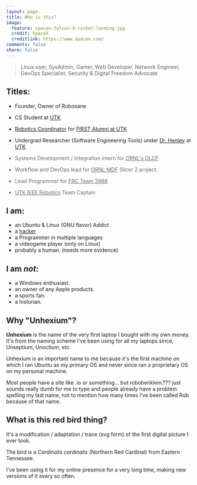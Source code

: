 ```yaml
---
layout: page
title: Who is this?
image:
  feature: spacex-falcon-9-rocket-landing.jpg
  credit: SpaceX
  creditlink: https://www.spacex.com/
comments: false
share: false
---
```


<style>
.title-previous {
  filter: opacity(0.65);
}
</style>

> Linux user, SysAdmin, Gamer, Web Developer, Network Engineer, DevOps Specialist, Security & Digital Freedom Advocate

## Titles:

 - Founder, Owner of Robosane

 - CS Student at [UTK](https://www.eecs.utk.edu/)

 - [Robotics Coordinator](https://bigorangerobots.com/) for [FIRST Alumni at UTK](https://volink.utk.edu/organization/firstalumni)

 - Undergrad Researcher (Software Engineering Tools) under [Dr. Henley](http://web.eecs.utk.edu/~azh/) at [UTK](https://www.eecs.utk.edu/)

<div class="title-previous" markdown="1">

 - Systems Development / Integration intern for [ORNL's OLCF](https://www.olcf.ornl.gov/)

 - Workflow and DevOps lead for [ORNL MDF](https://www.ornl.gov/mdf) Slicer 2 project.

 - Lead Programmer for [FRC Team 3966](https://lnstempunks.org/)

 - [UTK IEEE Robotics](https://ieee.eecs.utk.edu) Team Captain

</div>

## I am:

 - an Ubuntu & Linux (GNU flavor) Addict
 - a [hacker](http://www.catb.org/jargon/html/H/hacker.html)
 - a Programmer in multiple languages
 - a videogame player (only on Linux)
 - probably a human. (needs more evidence)

## I am *not*:

 - a Windows enthusiast.
 - an owner of any Apple products.
 - a sports fan.
 - a historian.

## Why "Unhexium"?

**Unhexium** is the name of the very first laptop I bought with my own money. It's from the naming scheme I've been using for all my laptops since, Unseptium, Unoctium, etc.

Unhexium is an important name to me because it's the first machine on which I ran Ubuntu as my primary OS and never since ran a proprietary OS on my personal machine.

Most people have a site like <name>.io or something... but robobenklein.??? just sounds really dumb for me to type and people already have a problem spelling my last name, not to mention how many times I've been called Rob because of that name.

## What is this red bird thing?

It's a modification / adaptation / trace (svg form) of the first digital picture I ever took.

The bird is a *Cardinalis cardinalis* (Northern Red Cardinal) from Eastern Tennessee.

I've been using it for my online presence for a very long time, making new versions of it every so often.
